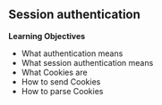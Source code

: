 ## Session authentication

**Learning Objectives**

* What authentication means
* What session authentication means
* What Cookies are
* How to send Cookies
* How to parse Cookies
